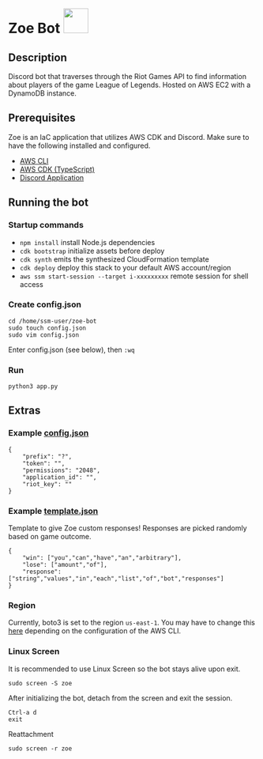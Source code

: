 # Zoe Bot  <img src=favicon.ico width="50" height="50">

## Description

Discord bot that traverses through the Riot Games API to find information about players of the game League of Legends. Hosted on AWS EC2 with a DynamoDB instance.

## Prerequisites

Zoe is an IaC application that utilizes AWS CDK and Discord. Make sure to have the following installed and configured.
 * [AWS CLI](https://docs.aws.amazon.com/cli/latest/userguide/cli-chap-getting-started.html)
 * [AWS CDK (TypeScript)](https://docs.aws.amazon.com/cdk/v2/guide/getting_started.html)
 * [Discord Application](https://discord.com/developers/docs/getting-started)

## Running the bot

### Startup commands
 
 * `npm install`   install Node.js dependencies
 * `cdk bootstrap`   initialize assets before deploy
 * `cdk synth`       emits the synthesized CloudFormation template
 * `cdk deploy`      deploy this stack to your default AWS account/region
 * `aws ssm start-session --target i-xxxxxxxxx` remote session for shell access

### Create config.json

```
cd /home/ssm-user/zoe-bot
sudo touch config.json
sudo vim config.json
```

Enter config.json (see below), then `:wq`

### Run

```
python3 app.py
```

## Extras

### Example [config.json](config.json)

```
{
    "prefix": "?",
    "token": "",
    "permissions": "2048",
    "application_id": "",
    "riot_key": ""
}
```

### Example [template.json](template.json)

Template to give Zoe custom responses! Responses are picked randomly based on game outcome.
```
{
    "win": ["you","can","have","an","arbitrary"],
    "lose": ["amount","of"],
    "response": ["string","values","in","each","list","of","bot","responses"]
}
```

### Region

Currently, boto3 is set to the region `us-east-1`. You may have to change this [here](src/db_wrapper.py) depending on the configuration of the AWS CLI.

### Linux Screen

It is recommended to use Linux Screen so the bot stays alive upon exit.
```
sudo screen -S zoe
```

After initializing the bot, detach from the screen and exit the session.
```
Ctrl-a d
exit
```

Reattachment
```
sudo screen -r zoe
```